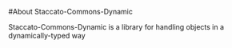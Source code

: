 #About Staccato-Commons-Dynamic 
 
 Staccato-Commons-Dynamic is a library for handling objects in a dynamically-typed way
 

